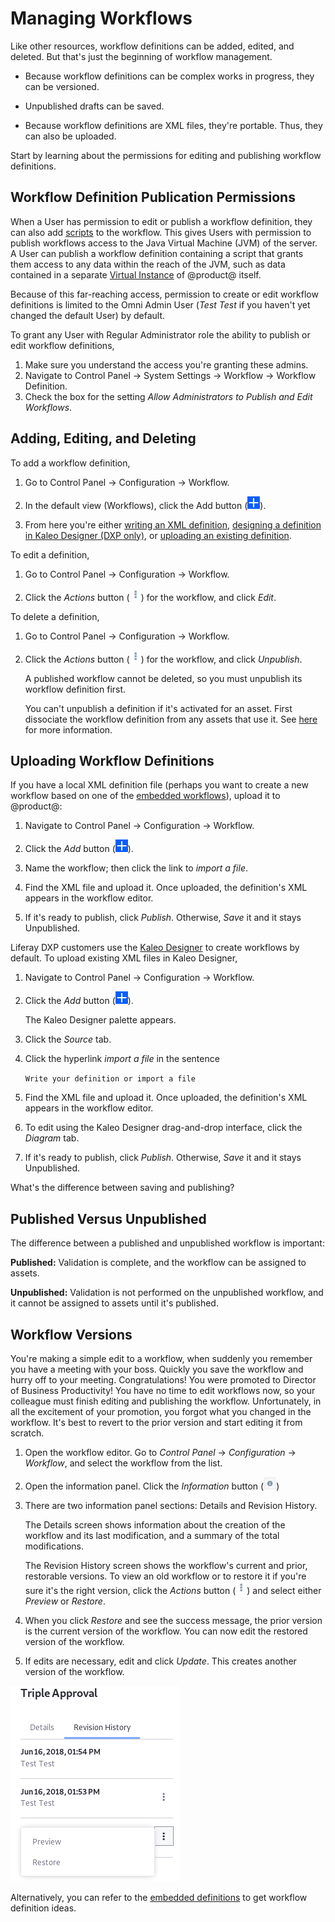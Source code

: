 # Managing Workflows [](id=managing-workflows)

Like other resources, workflow definitions can be added, edited, and deleted.
But that's just the beginning of workflow management.

- Because workflow definitions can be complex works in progress, they can be versioned. 

- Unpublished drafts can be saved.

- Because workflow definitions are XML files, they're portable. Thus, they can also be uploaded. 

Start by learning about the permissions for editing and publishing workflow
definitions.

## Workflow Definition Publication Permissions

When a User has permission to edit or publish a workflow definition,
they can also add 
[scripts](/discover/portal/-/knowledge_base/7-1/leveraging-the-script-engine-in-workflow) 
to the workflow. This gives Users with permission to publish workflows access to
the Java Virtual Machine (JVM) of the server. A User can publish a workflow
definition containing a script that grants them access to any data within the
reach of the JVM, such as data contained in a separate 
[Virtual Instance](/discover/portal/-/knowledge_base/7-1/virtual-instances) 
of @product@ itself. 

Because of this far-reaching access, permission to create or edit workflow
definitions is limited to the Omni Admin User (_Test Test_ if you haven't yet
changed the default User) by default. 

To grant any User with Regular Administrator role the ability to publish or edit
workflow definitions,

1.  Make sure you understand the access you're granting these admins.
2.  Navigate to Control Panel &rarr; System Settings &rarr; Workflow &rarr;
    Workflow Definition. 
3.  Check the box for the setting _Allow Administrators to Publish and Edit
    Workflows_.

## Adding, Editing, and Deleting [](id=adding-editing-and-deleting)

To add a workflow definition,

1.  Go to Control Panel &rarr; Configuration &rarr; Workflow.

2.  In the default view (Workflows), click the Add button
    (![Add](../../images/icon-add.png)).

3.  From here you're either 
    [writing an XML definition](/develop/tutorials/-/knowledge_base/7-1/crafting-xml-workflow-definitions), 
    [designing a definition in Kaleo Designer (DXP only)](https://customer.liferay.com/documentation/7.1/admin/-/official_documentation/portal/kaleo-designer), 
    or
    [uploading an existing definition](#uploading-workflow-definitions).

To edit a definition, 

1.  Go to Control Panel &rarr; Configuration &rarr; Workflow.

2.  Click the *Actions* button (![Actions](../../images/icon-actions.png)) 
    for the workflow, and click *Edit*.

To delete a definition,

1.  Go to Control Panel &rarr; Configuration &rarr; Workflow.

2.  Click the *Actions* button (![Actions](../../images/icon-actions.png)) 
    for the workflow, and click *Unpublish*.

    A published workflow cannot be deleted, so you must unpublish its workflow
    definition first. 

    You can't unpublish a definition if it's activated for an asset. First
    dissociate the workflow definition from any assets that use it. See
    [here](/discover/portal/-/knowledge_base/7-1/activating-workflow) for more
    information.

## Uploading Workflow Definitions [](id=uploading-workflow-definitions)

If you have a local XML definition file (perhaps you want to create a new
workflow based on one of the
[embedded workflows](/discover/portal/-/knowledge_base/7-1/workflow#embedded-workflows)),
upload it to @product@:

1.  Navigate to Control Panel &rarr; Configuration &rarr; Workflow.

2.  Click the *Add* button (![Add](../../images/icon-add.png)).

3.  Name the workflow; then click the link to *import a file*. 

4.  Find the XML file and upload it. Once uploaded, the definition's XML 
    appears in the workflow editor.

5.  If it's ready to publish, click *Publish*. Otherwise, *Save* it and it stays
    Unpublished.

Liferay DXP customers use the 
[Kaleo Designer](https://customer.liferay.com/documentation/7.1/admin/-/official_documentation/portal/kaleo-designer)
to create workflows by default. To upload existing XML files in Kaleo Designer,

1.  Navigate to Control Panel &rarr; Configuration &rarr; Workflow.

2.  Click the *Add* button (![Add](../../images/icon-add.png)).

    The Kaleo Designer palette appears.

3.  Click the *Source* tab.

4.  Click the hyperlink *import a file* in the sentence

    `Write your definition or import a file`

5.  Find the XML file and upload it. Once uploaded, the definition's XML 
    appears in the workflow editor. 

6.  To edit using the Kaleo Designer drag-and-drop interface, click the
    *Diagram* tab.

7.  If it's ready to publish, click *Publish*. Otherwise, *Save* it and it stays
    Unpublished.

What's the difference between saving and publishing?

## Published Versus Unpublished [](id=published-versus-unpublished)

The difference between a published and unpublished workflow is important:

**Published:** Validation is complete, and the workflow can be assigned to 
assets.

**Unpublished:** Validation is not performed on the unpublished workflow, and it
cannot be assigned to assets until it's published.

## Workflow Versions [](id=workflow-versions)

You're making a simple edit to a workflow, when suddenly you remember you have a
meeting with your boss. Quickly you save the workflow and hurry off to your
meeting. Congratulations! You were promoted to Director of Business
Productivity! You have no time to edit workflows now, so your colleague must
finish editing and publishing the workflow. Unfortunately, in all the excitement
of your promotion, you forgot what you changed in the workflow. It's best to
revert to the prior version and start editing it from scratch.

1.  Open the workflow editor. Go to *Control Panel* &rarr; *Configuration*
    &rarr; *Workflow*, and select the workflow from the list.

2.  Open the information panel. Click the *Information* button
    (![Information](../../images/icon-information.png))

3.  There are two information panel sections: Details and Revision
    History.

    The Details screen shows information about the creation of the workflow and
    its last modification, and a summary of the total modifications.

    The Revision History screen shows the workflow's current and prior,
    restorable versions. To view an old workflow or to restore it if you're sure
    it's the right version, click the *Actions* button
    (![Actions](../../images/icon-actions.png)) and select either *Preview* or
    *Restore*.

4.  When you click *Restore* and see the success message, the prior version
    is the current version of the workflow. You can now edit the restored
    version of the workflow. 

5.  If edits are necessary, edit and click *Update*. This creates another
    version of the workflow.

![Figure 1: View and restore prior versions of a workflow.](../../images/workflow-revisions.png)

Alternatively, you can refer to the 
[embedded definitions](/discover/portal/-/knowledge_base/7-1/workflow#embedded-workflows)
to get workflow definition ideas. 
